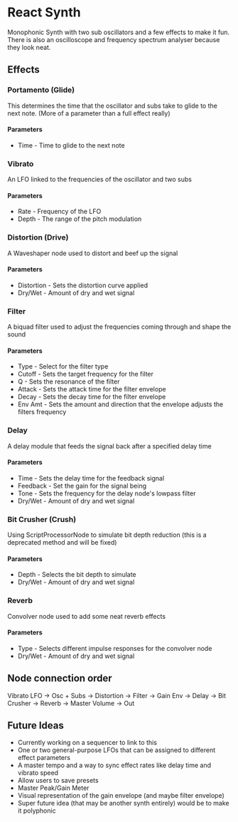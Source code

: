 # React Synth
Monophonic Synth with two sub oscillators and a few effects to make it fun.
There is also an oscilloscope and frequency spectrum analyser because they look neat.

## Effects
### Portamento (Glide)
This determines the time that the oscillator and subs take to glide to the next note. (More of a parameter than a full effect really)
#### Parameters
* Time - Time to glide to the next note

### Vibrato
An LFO linked to the frequencies of the oscillator and two subs
#### Parameters
* Rate - Frequency of the LFO
* Depth - The range of the pitch modulation

### Distortion (Drive)
A Waveshaper node used to distort and beef up the signal
#### Parameters
* Distortion - Sets the distortion curve applied
* Dry/Wet - Amount of dry and wet signal

### Filter
A biquad filter used to adjust the frequencies coming through and shape the sound
#### Parameters
* Type - Select for the filter type
* Cutoff - Sets the target frequency for the filter
* Q - Sets the resonance of the filter
* Attack - Sets the attack time for the filter envelope
* Decay - Sets the decay time for the filter envelope
* Env Amt - Sets the amount and direction that the envelope adjusts the filters frequency

### Delay
A delay module that feeds the signal back after a specified delay time
#### Parameters
* Time - Sets the delay time for the feedback signal
* Feedback - Set the gain for the signal being
* Tone - Sets the frequency for the delay node's lowpass filter
* Dry/Wet - Amount of dry and wet signal

### Bit Crusher (Crush)
Using ScriptProcessorNode to simulate bit depth reduction (this is a deprecated method and will be fixed)
#### Parameters
* Depth - Selects the bit depth to simulate
* Dry/Wet - Amount of dry and wet signal

### Reverb
Convolver node used to add some neat reverb effects
#### Parameters
* Type - Selects different impulse responses for the convolver node
* Dry/Wet - Amount of dry and wet signal

## Node connection order
Vibrato LFO -> Osc + Subs -> Distortion -> Filter -> Gain Env -> Delay -> Bit Crusher -> Reverb -> Master Volume -> Out

## Future Ideas
* Currently working on a sequencer to link to this
* One or two general-purpose LFOs that can be assigned to different effect parameters
* A master tempo and a way to sync effect rates like delay time and vibrato speed
* Allow users to save presets
* Master Peak/Gain Meter
* Visual representation of the gain envelope (and maybe filter envelope)
* Super future idea (that may be another synth entirely) would be to make it polyphonic
